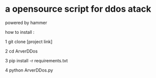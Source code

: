 # a opensource script for ddos atack

powered by hammer

how to install :

1 git clone [project link]

2 cd ArverDDos

3 pip install -r requirements.txt

4 python ArverDDos.py